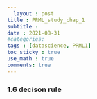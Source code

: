 ```yaml
---
  layout : post
title : PRML_study_chap_1
subtitle : 
date : 2021-08-31
#categories:
tags : [datascience, PRML1]
toc_sticky : true
use_math : true
comments: true
---
```



### 1.6 decison rule
